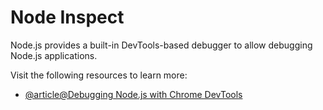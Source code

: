# Node Inspect

Node.js provides a built-in DevTools-based debugger to allow debugging Node.js applications.

Visit the following resources to learn more:

- [@article@Debugging Node.js with Chrome DevTools](https://medium.com/@paul_irish/debugging-node-js-nightlies-with-chrome-devtools-7c4a1b95ae27)
